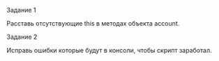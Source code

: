 Задание 1



Расставь отсутствующие this в методах объекта account.

Задание 2



Исправь ошибки которые будут в консоли, чтобы скрипт заработал.
